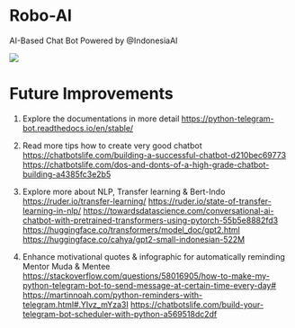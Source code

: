 # Robo-AI
AI-Based Chat Bot Powered by @IndonesiaAI

![](./images/RoboAI.jpg=250x250)

# Future Improvements

1. Explore the documentations in more detail https://python-telegram-bot.readthedocs.io/en/stable/

2. Read more tips how to create very good chatbot
https://chatbotslife.com/building-a-successful-chatbot-d210bec69773
https://chatbotslife.com/dos-and-donts-of-a-high-grade-chatbot-building-a4385fc3e2b5

3. Explore more about NLP, Transfer learning & Bert-Indo
https://ruder.io/transfer-learning/
https://ruder.io/state-of-transfer-learning-in-nlp/
https://towardsdatascience.com/conversational-ai-chatbot-with-pretrained-transformers-using-pytorch-55b5e8882fd3
https://huggingface.co/transformers/model_doc/gpt2.html
https://huggingface.co/cahya/gpt2-small-indonesian-522M

4. Enhance motivational quotes & infographic for automatically reminding Mentor Muda & Mentee
https://stackoverflow.com/questions/58016905/how-to-make-my-python-telegram-bot-to-send-message-at-certain-time-every-day#
https://martinnoah.com/python-reminders-with-telegram.html#.YIvz_mYza3I
https://chatbotslife.com/build-your-telegram-bot-scheduler-with-python-a569518dc2df
